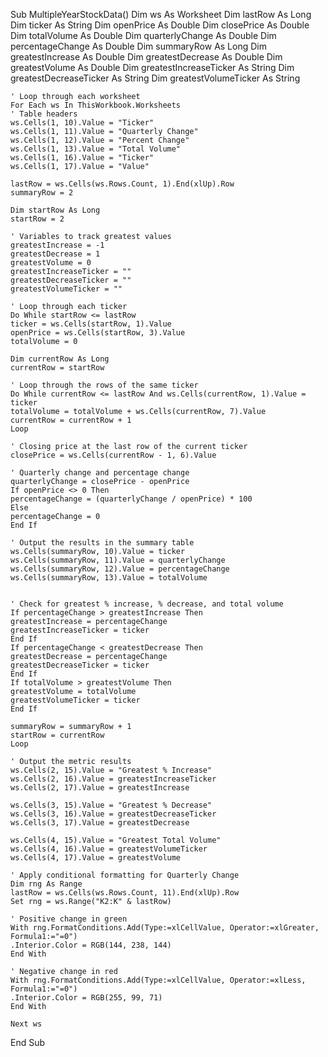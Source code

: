 
Sub MultipleYearStockData()
    Dim ws As Worksheet
    Dim lastRow As Long
    Dim ticker As String
    Dim openPrice As Double
    Dim closePrice As Double
    Dim totalVolume As Double
    Dim quarterlyChange As Double
    Dim percentageChange As Double
    Dim summaryRow As Long
    Dim greatestIncrease As Double
    Dim greatestDecrease As Double
    Dim greatestVolume As Double
    Dim greatestIncreaseTicker As String
    Dim greatestDecreaseTicker As String
    Dim greatestVolumeTicker As String
    
    
    ' Loop through each worksheet
    For Each ws In ThisWorkbook.Worksheets
    ' Table headers
    ws.Cells(1, 10).Value = "Ticker"
    ws.Cells(1, 11).Value = "Quarterly Change"
    ws.Cells(1, 12).Value = "Percent Change"
    ws.Cells(1, 13).Value = "Total Volume"
    ws.Cells(1, 16).Value = "Ticker"
    ws.Cells(1, 17).Value = "Value"
        
    lastRow = ws.Cells(ws.Rows.Count, 1).End(xlUp).Row
    summaryRow = 2
        
    Dim startRow As Long
    startRow = 2
        
    ' Variables to track greatest values
    greatestIncrease = -1
    greatestDecrease = 1
    greatestVolume = 0
    greatestIncreaseTicker = ""
    greatestDecreaseTicker = ""
    greatestVolumeTicker = ""
        
    ' Loop through each ticker
    Do While startRow <= lastRow
    ticker = ws.Cells(startRow, 1).Value
    openPrice = ws.Cells(startRow, 3).Value
    totalVolume = 0
            
    Dim currentRow As Long
    currentRow = startRow
            
    ' Loop through the rows of the same ticker
    Do While currentRow <= lastRow And ws.Cells(currentRow, 1).Value = ticker
    totalVolume = totalVolume + ws.Cells(currentRow, 7).Value
    currentRow = currentRow + 1
    Loop
            
    ' Closing price at the last row of the current ticker
    closePrice = ws.Cells(currentRow - 1, 6).Value
            
    ' Quarterly change and percentage change
    quarterlyChange = closePrice - openPrice
    If openPrice <> 0 Then
    percentageChange = (quarterlyChange / openPrice) * 100
    Else
    percentageChange = 0
    End If
            
    ' Output the results in the summary table
    ws.Cells(summaryRow, 10).Value = ticker
    ws.Cells(summaryRow, 11).Value = quarterlyChange
    ws.Cells(summaryRow, 12).Value = percentageChange
    ws.Cells(summaryRow, 13).Value = totalVolume
            
            
    ' Check for greatest % increase, % decrease, and total volume
    If percentageChange > greatestIncrease Then
    greatestIncrease = percentageChange
    greatestIncreaseTicker = ticker
    End If
    If percentageChange < greatestDecrease Then
    greatestDecrease = percentageChange
    greatestDecreaseTicker = ticker
    End If
    If totalVolume > greatestVolume Then
    greatestVolume = totalVolume
    greatestVolumeTicker = ticker
    End If
            
    summaryRow = summaryRow + 1
    startRow = currentRow
    Loop
        
    ' Output the metric results
    ws.Cells(2, 15).Value = "Greatest % Increase"
    ws.Cells(2, 16).Value = greatestIncreaseTicker
    ws.Cells(2, 17).Value = greatestIncrease
        
    ws.Cells(3, 15).Value = "Greatest % Decrease"
    ws.Cells(3, 16).Value = greatestDecreaseTicker
    ws.Cells(3, 17).Value = greatestDecrease
        
    ws.Cells(4, 15).Value = "Greatest Total Volume"
    ws.Cells(4, 16).Value = greatestVolumeTicker
    ws.Cells(4, 17).Value = greatestVolume
            
    ' Apply conditional formatting for Quarterly Change
    Dim rng As Range
    lastRow = ws.Cells(ws.Rows.Count, 11).End(xlUp).Row
    Set rng = ws.Range("K2:K" & lastRow)
        
    ' Positive change in green
    With rng.FormatConditions.Add(Type:=xlCellValue, Operator:=xlGreater, Formula1:="=0")
    .Interior.Color = RGB(144, 238, 144)
    End With
        
    ' Negative change in red
    With rng.FormatConditions.Add(Type:=xlCellValue, Operator:=xlLess, Formula1:="=0")
    .Interior.Color = RGB(255, 99, 71)
    End With
        
    Next ws
    
End Sub




